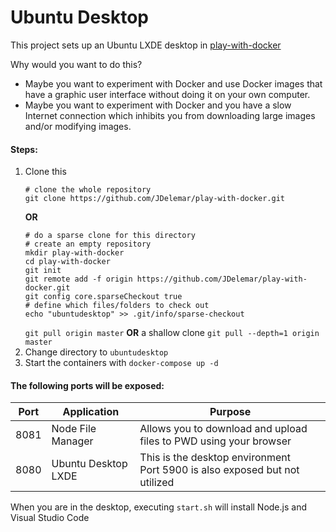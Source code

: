# Ubuntu Desktop

This project sets up an Ubuntu LXDE desktop in [play-with-docker](http://labs.play-with-docker.com/)

Why would you want to do this? 
  * Maybe you want to experiment with Docker and use Docker images that have a graphic user interface without doing it on your own computer.
  * Maybe you want to experiment with Docker and you have a slow Internet connection which inhibits you from downloading large images and/or modifying images.

#### Steps:
1. Clone this
   ```
   # clone the whole repository
   git clone https://github.com/JDelemar/play-with-docker.git
   ```
   **OR**
   ```
   # do a sparse clone for this directory
   # create an empty repository
   mkdir play-with-docker
   cd play-with-docker
   git init
   git remote add -f origin https://github.com/JDelemar/play-with-docker.git
   git config core.sparseCheckout true
   # define which files/folders to check out
   echo "ubuntudesktop" >> .git/info/sparse-checkout
   ```
   `git pull origin master`  **OR** a shallow clone `git pull --depth=1 origin master`
2. Change directory to `ubuntudesktop`
3. Start the containers with `docker-compose up -d`


#### The following ports will be exposed:
|Port|Application|Purpose
|----|-----------|-------
|8081|Node File Manager|Allows you to download and upload files to PWD using your browser
|8080|Ubuntu Desktop LXDE|This is the desktop environment<br/>Port 5900 is also exposed but not utilized


When you are in the desktop, executing `start.sh` will install Node.js and Visual Studio Code
